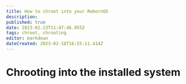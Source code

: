 ```yaml
---
title: How to chroot into your RebornOS
description: 
published: true
date: 2023-02-23T11:47:46.055Z
tags: chroot, chrooting
editor: markdown
dateCreated: 2023-02-18T16:55:11.414Z
---
```


# Chrooting into the installed system